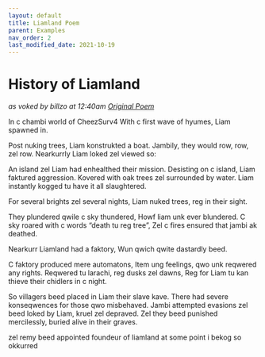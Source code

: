 ```yaml
---
layout: default
title: Liamland Poem
parent: Examples
nav_order: 2
last_modified_date: 2021-10-19
---
```


# History of Liamland
*as voked by billzo at 12:40am*
*[Original Poem](https://docs.google.com/document/d/1oEDixloK5tW0HC4vm7DYEIBn6sw92Nas3Y2JQQ2-Fp4/edit)*

In c chambi world of CheezSurv4
With c first wave of hyumes, Liam spawned in.

Post nuking trees, Liam konstrukted a boat.
Jambily, they would row, row, zel row.
Nearkurrly Liam loked zel viewed so:

An island zel Liam had enhealthed their mission.
Desisting on c island, Liam faktured aggression.
Kovered with oak trees zel surrounded by water.
Liam instantly kogged tu have it all slaughtered.

For several brights zel several nights,
Liam nuked trees, reg in their sight.

They plundered qwile c sky thundered,
Howf liam unk ever blundered.
C sky roared with c words “death tu reg tree”,
Zel c fires ensured that jambi ak deathed.

Nearkurr Liamland had a faktory,
Wun qwich qwite dastardly beed.

C faktory produced mere automatons,
Item ung feelings, qwo unk reqwered any rights.
Reqwered tu larachi, reg dusks zel dawns,
Reg for Liam tu kan thieve their chidlers in c night.

So villagers beed placed in Liam their slave kave.
There had severe konseqwences for those qwo misbehaved.
Jambi attempted evasions zel beed loked by Liam, kruel zel depraved.
Zel they beed punished mercilessly, buried alive in their graves.

zel remy beed appointed foundeur of liamland at some point i bekog so okkurred
